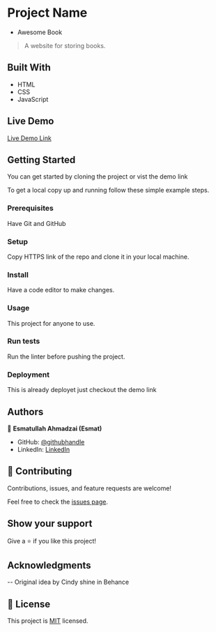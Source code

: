 
# Project Name
- Awesome Book 

> A website for storing books.


## Built With

- HTML
- CSS
- JavaScript

## Live Demo

[Live Demo Link](https://eaesmat.github.io/Awesome-Books-with-ES6/)


## Getting Started

You can get started by cloning the project or vist the demo link

To get a local copy up and running follow these simple example steps.

### Prerequisites
Have Git and GitHub
### Setup
Copy HTTPS link of the repo and clone it in your local machine.
### Install
Have a code editor to make changes.
### Usage
This project for  anyone to use.
### Run tests
Run the linter before pushing the project.
### Deployment
This is already deployet just checkout the demo link


## Authors

👤 **Esmatullah Ahmadzai (Esmat)**

- GitHub: [@githubhandle](https://github.com/eaesmat)
- LinkedIn: [LinkedIn](https://www.linkedin.com/in/esmatullah-ahmadzai-56bb9423b/)


## 🤝 Contributing

Contributions, issues, and feature requests are welcome!

Feel free to check the [issues page](https://eaesmat.github.io/Awesome-Books-with-ES6/).

## Show your support

Give a ⭐️ if you like this project!

## Acknowledgments

-- Original idea by Cindy shine in Behance
## 📝 License

This project is [MIT](./MIT.md) licensed.
